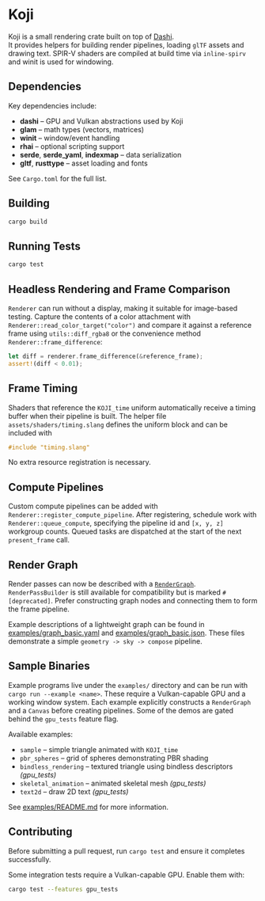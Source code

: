 # Koji

Koji is a small rendering crate built on top of [Dashi](https://github.com/JordanHendl/dashi).  
It provides helpers for building render pipelines, loading `glTF` assets and drawing text.
SPIR-V shaders are compiled at build time via `inline-spirv` and winit is used for windowing.


## Dependencies

Key dependencies include:

- **dashi** &ndash; GPU and Vulkan abstractions used by Koji
- **glam** &ndash; math types (vectors, matrices)
- **winit** &ndash; window/event handling
- **rhai** &ndash; optional scripting support
- **serde**, **serde_yaml**, **indexmap** &ndash; data serialization
- **gltf**, **rusttype** &ndash; asset loading and fonts

See `Cargo.toml` for the full list.

## Building

```bash
cargo build
```

## Running Tests

```bash
cargo test
```

## Headless Rendering and Frame Comparison

`Renderer` can run without a display, making it suitable for image-based
testing. Capture the contents of a color attachment with
`Renderer::read_color_target("color")` and compare it against a reference
frame using `utils::diff_rgba8` or the convenience method
`Renderer::frame_difference`:

```rust
let diff = renderer.frame_difference(&reference_frame);
assert!(diff < 0.01);
```

## Frame Timing

Shaders that reference the `KOJI_time` uniform automatically receive a timing
buffer when their pipeline is built. The helper file
`assets/shaders/timing.slang` defines the uniform block and can be included with

```glsl
#include "timing.slang"
```

No extra resource registration is necessary.

## Compute Pipelines

Custom compute pipelines can be added with `Renderer::register_compute_pipeline`.
After registering, schedule work with `Renderer::queue_compute`, specifying the
pipeline id and `[x, y, z]` workgroup counts. Queued tasks are dispatched at the
start of the next `present_frame` call.

## Render Graph

Render passes can now be described with a [`RenderGraph`](src/render_graph/mod.rs).
`RenderPassBuilder` is still available for compatibility but is marked
`#[deprecated]`. Prefer constructing graph nodes and connecting them
to form the frame pipeline.

Example descriptions of a lightweight graph can be found in
[examples/graph_basic.yaml](examples/graph_basic.yaml) and
[examples/graph_basic.json](examples/graph_basic.json). These files
demonstrate a simple `geometry -> sky -> compose` pipeline.

## Sample Binaries

Example programs live under the `examples/` directory and can be run with
`cargo run --example <name>`. These require a Vulkan-capable GPU and a working
window system. Each example explicitly constructs a `RenderGraph` and a
`Canvas` before creating pipelines. Some of the demos are gated behind the
`gpu_tests` feature flag.

Available examples:

- `sample` – simple triangle animated with `KOJI_time`
- `pbr_spheres` – grid of spheres demonstrating PBR shading
- `bindless_rendering` – textured triangle using bindless descriptors *(gpu_tests)*
- `skeletal_animation` – animated skeletal mesh *(gpu_tests)*
- `text2d` – draw 2D text *(gpu_tests)*

See [examples/README.md](examples/README.md) for more information.

## Contributing

Before submitting a pull request, run `cargo test` and ensure it completes successfully.

Some integration tests require a Vulkan-capable GPU. Enable them with:

```bash
cargo test --features gpu_tests
```

